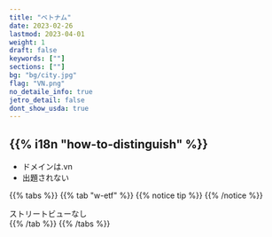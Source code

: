 ```yaml
---
title: "ベトナム"
date: 2023-02-26
lastmod: 2023-04-01
weight: 1
draft: false
keywords: [""]
sections: [""]
bg: "bg/city.jpg"
flag: "VN.png"
no_detaile_info: true
jetro_detail: false
dont_show_usda: true
---
```


<div class="main-desciption country-description">
    <h2 class="section-title">{{% i18n "how-to-distinguish" %}}</h2>
    <ul class="rule-list">
        <li>ドメインは<span class="quiz">.vn</span></li>
        <li>出題されない</li>
    </ul>
</div>


{{% tabs  %}}
{{% tab "w-etf" %}}
{{% notice tip %}}
{{% /notice %}}

<div class="googlemap-if">
ストリートビューなし
</div>
{{% /tab %}}
{{% /tabs %}}